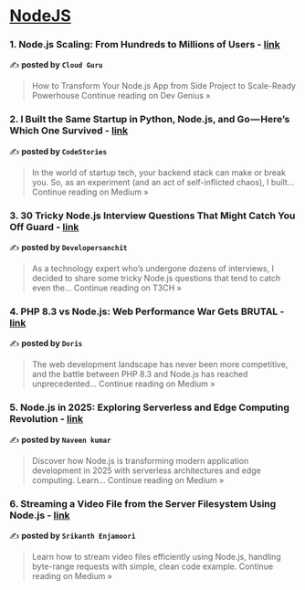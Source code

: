 
<h1><a href=https://medium.com/tag/nodejs/recommended target="_blank" rel="noopener noreferrer">NodeJS</a></h1>
<h3>1.  Node.js Scaling: From Hundreds to Millions of Users - <a href="https://blog.devgenius.io/node-js-scaling-from-hundreds-to-millions-of-users-67b65eae81c6?source=rss------nodejs-5" target="_blank" rel="noopener noreferrer">link</a></h3>

✍️ **posted by `Cloud Guru`**

<blockquote>How to Transform Your Node.js App from Side Project to Scale-Ready Powerhouse
Continue reading on Dev Genius »</blockquote>

<h3>2. I Built the Same Startup in Python, Node.js, and Go — Here’s Which One Survived - <a href="https://medium.com/@codeperfect/i-built-the-same-startup-in-python-node-js-and-go-heres-which-one-survived-830df31e975d?source=rss------nodejs-5" target="_blank" rel="noopener noreferrer">link</a></h3>

✍️ **posted by `CodeStories`**

<blockquote>In the world of startup tech, your backend stack can make or break you. So, as an experiment (and an act of self-inflicted chaos), I built…
Continue reading on Medium »</blockquote>

<h3>3. 30 Tricky Node.js Interview Questions That Might Catch You Off Guard - <a href="https://medium.com/h7w/30-tricky-node-js-interview-questions-that-might-catch-you-off-guard-42b4ac2a3b74?source=rss------nodejs-5" target="_blank" rel="noopener noreferrer">link</a></h3>

✍️ **posted by `Developersanchit`**

<blockquote>As a technology expert who’s undergone dozens of interviews, I decided to share some tricky Node.js questions that tend to catch even the…
Continue reading on T3CH »</blockquote>

<h3>4. PHP 8.3 vs Node.js: Web Performance War Gets BRUTAL - <a href="https://medium.com/@akshatkapil229/php-8-3-vs-node-js-web-performance-war-gets-brutal-ac756d0d5311?source=rss------nodejs-5" target="_blank" rel="noopener noreferrer">link</a></h3>

✍️ **posted by `Doris`**

<blockquote>The web development landscape has never been more competitive, and the battle between PHP 8.3 and Node.js has reached unprecedented…
Continue reading on Medium »</blockquote>

<h3>5. Node.js in 2025: Exploring Serverless and Edge Computing Revolution - <a href="https://medium.com/@snaveen0903/node-js-in-2025-exploring-serverless-and-edge-computing-revolution-47c306893601?source=rss------nodejs-5" target="_blank" rel="noopener noreferrer">link</a></h3>

✍️ **posted by `Naveen kumar`**

<blockquote>Discover how Node.js is transforming modern application development in 2025 with serverless architectures and edge computing. Learn…
Continue reading on Medium »</blockquote>

<h3>6. Streaming a Video File from the Server Filesystem Using Node.js - <a href="https://medium.com/@srikanthenjamoori/streaming-a-video-file-from-the-server-filesystem-using-node-js-94299ebe46ca?source=rss------nodejs-5" target="_blank" rel="noopener noreferrer">link</a></h3>

✍️ **posted by `Srikanth Enjamoori`**

<blockquote>Learn how to stream video files efficiently using Node.js, handling byte-range requests with simple, clean code example.
Continue reading on Medium »</blockquote>

